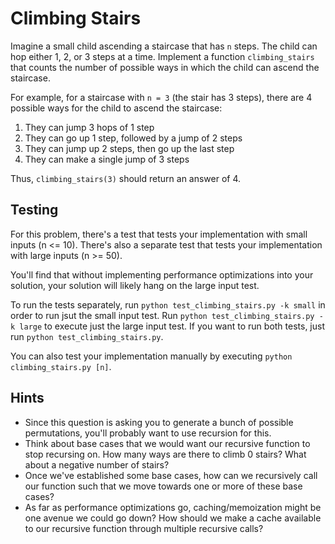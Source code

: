 # Climbing Stairs

Imagine a small child ascending a staircase that has `n` steps. The child can hop either 1, 2, or 3 steps at a time. Implement a function `climbing_stairs` that counts the number of possible ways in which the child can ascend the staircase. 

For example, for a staircase with `n = 3` (the stair has 3 steps), there are 4 possible ways for the child to ascend the staircase:

 1. They can jump 3 hops of 1 step
 2. They can go up 1 step, followed by a jump of 2 steps
 3. They can jump up 2 steps, then go up the last step
 4. They can make a single jump of 3 steps

Thus, `climbing_stairs(3)` should return an answer of 4.

## Testing

For this problem, there's a test that tests your implementation with small inputs (n <= 10). There's also a separate test that tests your implementation with large inputs (n >= 50). 

You'll find that without implementing performance optimizations into your solution, your solution will likely hang on the large input test. 

To run the tests separately, run `python test_climbing_stairs.py -k small` in order to run jsut the small input test. Run `python test_climbing_stairs.py -k large` to execute just the large input test. If you want to run both tests, just run `python test_climbing_stairs.py`.

You can also test your implementation manually by executing `python climbing_stairs.py [n]`.

## Hints

 * Since this question is asking you to generate a bunch of possible permutations, you'll probably want to use recursion for this.
 * Think about base cases that we would want our recursive function to stop recursing on. How many ways are there to climb 0 stairs? What about a negative number of stairs? 
 * Once we've established some base cases, how can we recursively call our function such that we move towards one or more of these base cases?
 * As far as performance optimizations go, caching/memoization might be one avenue we could go down? How should we make a cache available to our recursive function through multiple recursive calls?